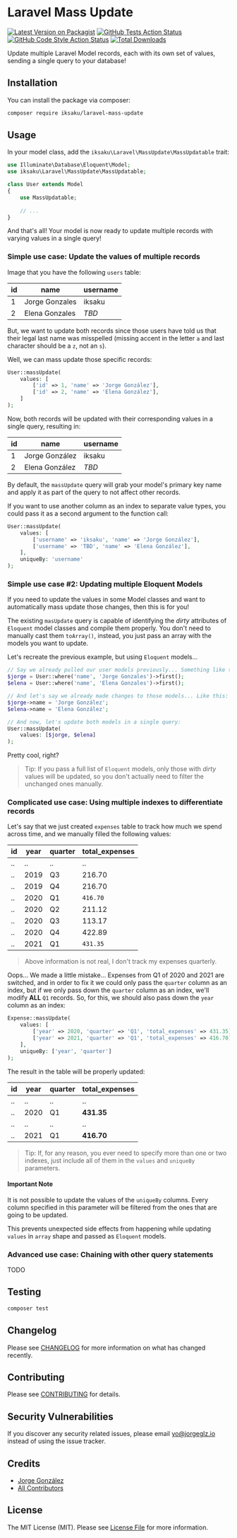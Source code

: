 # Laravel Mass Update

[![Latest Version on Packagist](https://img.shields.io/packagist/v/iksaku/laravel-mass-update.svg?style=flat-square)](https://packagist.org/packages/iksaku/laravel-mass-update)
[![GitHub Tests Action Status](https://img.shields.io/github/workflow/status/iksaku/laravel-mass-update/run-tests?label=tests)](https://github.com/iksaku/laravel-mass-update/actions?query=workflow%3Arun-tests+branch%3Amain)
[![GitHub Code Style Action Status](https://img.shields.io/github/workflow/status/iksaku/laravel-mass-update/Check%20&%20fix%20styling?label=code%20style)](https://github.com/iksaku/laravel-mass-update/actions?query=workflow%3A"Check+%26+fix+styling"+branch%3Amain)
[![Total Downloads](https://img.shields.io/packagist/dt/iksaku/laravel-mass-update.svg?style=flat-square)](https://packagist.org/packages/iksaku/laravel-mass-update)

Update multiple Laravel Model records, each with its own set of values, sending a single
query to your database!

## Installation

You can install the package via composer:

```bash
composer require iksaku/laravel-mass-update
```

## Usage

In your model class, add the `iksaku\Laravel\MassUpdate\MassUpdatable` trait:

```php
use Illuminate\Database\Eloquent\Model;
use iksaku\Laravel\MassUpdate\MassUpdatable;

class User extends Model
{
    use MassUpdatable;
    
    // ...
}
```

And that's all! Your model is now ready to update multiple records with varying values in a single query!

### Simple use case: Update the values of multiple records

Image that you have the following `users` table:

| id | name           | username |
| -- | -------------- | -------- |
| 1  | Jorge Gonzales | iksaku   |
| 2  | Elena Gonzales | _TBD_    |

But, we want to update both records since those users have told us that their legal last name was misspelled
(missing accent in the letter `a` and last character should be a `z`, not an `s`).

Well, we can mass update those specific records:

```php
User::massUpdate(
    values: [
        ['id' => 1, 'name' => 'Jorge González'],
        ['id' => 2, 'name' => 'Elena González'],
    ]
);
```

Now, both records will be updated with their corresponding values in a single query, resulting in:

| id | name           | username |
| -- | -------------- | -------- |
| 1  | Jorge González | iksaku   |
| 2  | Elena González | _TBD_    |

By default, the `massUpdate` query will grab your model's primary key name and apply it as part of
the query to not affect other records.

If you want to use another column as an index to separate value types, you could pass it as a second
argument to the function call:

```php
User::massUpdate(
    values: [
        ['username' => 'iksaku', 'name' => 'Jorge González'],
        ['username' => 'TBD', 'name' => 'Elena González'],
    ],
    uniqueBy: 'username'
);
```

### Simple use case #2: Updating multiple Eloquent Models

If you need to update the values in some Model classes and want to automatically mass update those changes,
then this is for you!

The existing `masUpdate` query is capable of identifying the _dirty_ attributes of `Eloquent` model classes
and compile them properly. You don't need to manually cast them `toArray()`, instead, you just pass an array
with the models you want to update.

Let's recreate the previous example, but using `Eloquent` models...

```php
// Say we already pulled our user models previously... Something like this:
$jorge = User::where('name', 'Jorge Gonzales')->first();
$elena = User::where('name', 'Elena Gonzales')->first();

// And let's say we already made changes to those models... Like this:
$jorge->name = 'Jorge González';
$elena->name = 'Elena González';

// And now, let's update both models in a single query:
User::massUpdate(
    values: [$jorge, $elena]
);
```

Pretty cool, right?

> Tip: If you pass a full list of `Eloquent` models, only those with _dirty_ values will be updated,
> so you don't actually need to filter the unchanged ones manually.

### Complicated use case: Using multiple indexes to differentiate records

Let's say that we just created `expenses` table to track how much we spend across time, and
we manually filled the following values:

| id | year | quarter | total_expenses |
| -- | ---- | ------- | -------------- |
| .. | ..   | ..      | ..             |
| .. | 2019 | Q3      | 216.70         |
| .. | 2019 | Q4      | 216.70         |
| .. | 2020 | Q1      | `416.70`       |
| .. | 2020 | Q2      | 211.12         |
| .. | 2020 | Q3      | 113.17         |
| .. | 2020 | Q4      | 422.89         |
| .. | 2021 | Q1      | `431.35`       |

> Above information is not real, I don't track my expenses quarterly.

Oops... We made a little mistake... Expenses from Q1 of 2020 and 2021 are switched, and in order to fix it
we could only pass the `quarter` column as an index, but if we only pass down the `quarter` column as an index,
we'll modify **ALL** `Q1` records. So, for this, we should also pass down the `year` column as an index:

```php
Expense::massUpdate(
    values: [
        ['year' => 2020, 'quarter' => 'Q1', 'total_expenses' => 431.35],
        ['year' => 2021, 'quarter' => 'Q1', 'total_expenses' => 416.70],
    ],
    uniqueBy: ['year', 'quarter']
);
```

The result in the table will be properly updated:

| id | year | quarter | total_expenses |
| -- | ---- | ------- | -------------- |
| .. | ..   | ..      | ..             |
| .. | 2020 | Q1      | **431.35**     |
| .. | ..   | ..      | ..             |
| .. | 2021 | Q1      | **416.70**     |

> Tip: If, for any reason, you ever need to specify more than one or two indexes,
> just include all of them in the `values` and `uniqueBy` parameters.

#### Important Note

It is not possible to update the values of the `uniqueBy` columns.
Every column specified in this parameter will be filtered from the ones that
are going to be updated.

This prevents unexpected side effects from happening while updating `values`
in `array` shape and passed as `Eloquent` models.

### Advanced use case: Chaining with other query statements

TODO

## Testing

```bash
composer test
```

## Changelog

Please see [CHANGELOG](CHANGELOG.md) for more information on what has changed recently.

## Contributing

Please see [CONTRIBUTING](.github/CONTRIBUTING.md) for details.

## Security Vulnerabilities

If you discover any security related issues, please email yo@jorgeglz.io instead of using the issue tracker.

## Credits

- [Jorge González](https://github.com/iksaku)
- [All Contributors](../../contributors)

## License

The MIT License (MIT). Please see [License File](LICENSE.md) for more information.
